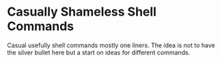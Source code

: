 # Casually Shameless Shell Commands
Casual usefully shell commands mostly one liners. The idea is not to have the silver bullet here but a start on ideas for different commands. 
